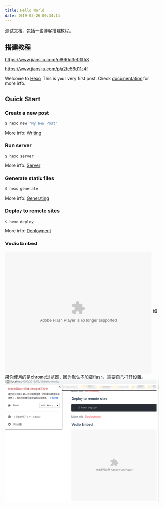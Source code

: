 ```yaml
---
title: Hello World
date: 2019-03-26 00:34:14
---
```

测试文档，包括一些博客搭建教程。

<!--more-->

## 搭建教程

 https://www.jianshu.com/p/860d3e0fff58 

 https://www.jianshu.com/p/a2fe56d11c4f 

Welcome to [Hexo](https://hexo.io/)! This is your very first post. Check [documentation](https://hexo.io/docs/) for more info.

## Quick Start

### Create a new post

``` bash
$ hexo new "My New Post"
```

More info: [Writing](https://hexo.io/docs/writing.html)

### Run server

``` bash
$ hexo server
```

More info: [Server](https://hexo.io/docs/server.html)

### Generate static files

``` bash
$ hexo generate
```

More info: [Generating](https://hexo.io/docs/generating.html)

### Deploy to remote sites

``` bash
$ hexo deploy
```

More info: [Deployment](https://hexo.io/docs/deployment.html)

### Vedio Embed

<embed src='https://player.youku.com/player.php/sid/XNDU3MzYwNzAw/v.swf' allowFullScreen='true' quality='high' width='480' height='400' align='middle' allowScriptAccess='always' type='application/x-shockwave-flash'></embed>
如果你使用的是chrome浏览器，因为默认不加载flash，需要自己打开设置。
![](hello-world\1.png)